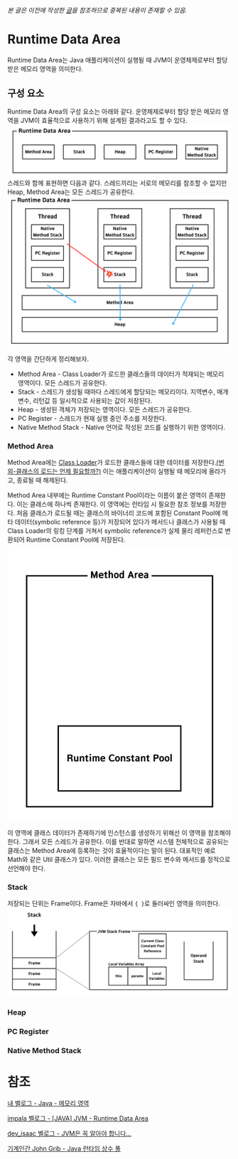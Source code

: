 ###### 본 글은 이전에 작성한 [글](../메모리-영역.md)을 참조하므로 중복된 내용이 존재할 수 있음.

# Runtime Data Area
Runtime Data Area는 Java 애플리케이션이 실행될 때 JVM이 운영체제로부터 할당받은 메모리 영역을 의미한다.

## 구성 요소
Runtime Data Area의 구성 요소는 아래와 같다.
운영체제로부터 할당 받은 메모리 영역을 JVM이 효율적으로 사용하기 위해 설계된 결과라고도 할 수 있다.
![runtime data area component](../image/runtime-data-area-component.png)
스레드와 함께 표현하면 다음과 같다. 스레드끼리는 서로의 메모리를 참조할 수 없지만 Heap, Method Area는 모든 스레드가 공유한다.
![Runtime Data Area with Thread.png](../image/runtime-data-area-with-thread.png)

각 영역을 간단하게 정리해보자.
- Method Area - Class Loader가 로드한 클래스들의 데이터가 적재되는 메모리 영역이다. 모든 스레드가 공유한다.
- Stack - 스레드가 생성될 때마다 스레드에게 할당되는 메모리이다. 지역변수, 매개변수, 리턴값 등 일시적으로 사용되는 값이 저장된다.
- Heap - 생성된 객체가 저장되는 영역이다. 모든 스레드가 공유한다.
- PC Register - 스레드가 현재 실행 중인 주소를 저장한다.
- Native Method Stack - Native 언어로 작성된 코드를 실행하기 위한 영역이다.

### Method Area
Method Area에는 [Class Loader](./Class-Loader.md)가 로드한 클래스들에 대한 데이터를 저장한다.[(번외-클래스의 로드는 언제 필요할까?)](https://github.com/likerhythm/TIL/blob/main/JAVA/JVM/Class-Loader.md#%ED%95%84%EC%9A%94%ED%95%A0-%EB%95%8C)
이는 애플리케이션이 실행될 때 메모리에 올라가고, 종료될 때 해제된다.

Method Area 내부에는 Runtime Constant Pool이라는 이름이 붙은 영역이 존재한다. 이는 클래스에 하나씩 존재한다. 
이 영역에는 런타임 시 필요한 참조 정보를 저장한다. 
처음 클래스가 로드될 때는 클래스의 바이너리 코드에 포함된 Constant Pool에 메타 데이터(symbolic reference 등)가 저장되어 있다가
메서드나 클래스가 사용될 때 Class Loader의 링킹 단계를 거쳐서 symbolic reference가 실제 물리 레퍼런스로 변환되어 Runtime Constant Pool에 저장된다.

![runtime constant pool.png](../image/runtime-constant-pool.png)

이 영역에 클래스 데이터가 존재하기에 인스턴스를 생성하기 위해선 이 영역을 참조해야 한다. 그래서 모든 스레드가 공유한다.
이를 반대로 말하면 시스템 전체적으로 공유되는 클래스는 Method Area에 등록하는 것이 효율적이다는 말이 된다.
대표적인 예로 Math와 같은 Util 클래스가 있다. 이러한 클래스는 모든 필드 변수와 메서드를 정적으로 선언해야 한다.

### Stack
저장되는 단위는 Frame이다.
Frame은 자바에서 `{ }`로 둘러싸인 영역을 의미한다.
![jvm stack.png](../image/jvm-stack.png)

### Heap

### PC Register

### Native Method Stack

# 참조
[내 벨로그 - Java - 메모리 영역](https://velog.io/@likerhythm/Java-%EB%A9%94%EB%AA%A8%EB%A6%AC-%EC%98%81%EC%97%AD)

[impala 벨로그 - [JAVA] JVM - Runtime Data Area](https://velog.io/@impala/JAVA-JVM-Runtime-Data-Area)

[dev_isaac 벨로그 - JVM은 꼭 알아야 합니다...](https://velog.io/@dev_isaac/JVM)

[기계인간 John Grib - Java 런타임 상수 풀](https://johngrib.github.io/wiki/java/run-time-constant-pool/)
